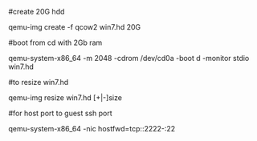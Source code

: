 #create 20G hdd

qemu-img create -f qcow2 win7.hd 20G

#boot from cd with 2Gb ram

qemu-system-x86_64  -m 2048 -cdrom /dev/cd0a -boot d -monitor stdio win7.hd

#to resize win7.hd

qemu-img resize win7.hd [+|-]size

#for host port to guest ssh port

qemu-system-x86_64 -nic hostfwd=tcp::2222-:22

